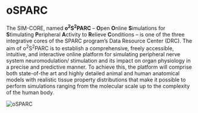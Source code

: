 # oSPARC

The SIM-CORE, named **o<sup>2</sup>S<sup>2</sup>PARC** – **O**pen **O**nline **S**imulations for **S**timulating **P**eripheral **A**ctivity to **R**elieve **C**onditions – is one of the three integrative cores of the SPARC program’s Data Resource Center (DRC). The aim of o<sup>2</sup>S<sup>2</sup>PARC is to establish a comprehensive, freely accessible, intuitive, and interactive online platform for simulating peripheral nerve system neuromodulation/ stimulation and its impact on organ physiology in a precise and predictive manner. To achieve this, the platform will comprise both state-of-the art and highly detailed animal and human anatomical models with realistic tissue property distributions that make it possible to perform simulations ranging from the molecular scale up to the complexity of the human body.

![oSPARC](https://itis.swiss/assets/images/oS_scheme.jpg)


<!-- ## What is it?

a big family


- NIH ![logo](_media/sparc-logo-primary.svg ':size=100%')


- DAT: ![logo](_media/sparc-logo-datcore.svg ':size=50%')
- MAP: ![logo](_media/sparc-logo-mapcore.svg ':size=50%')


- SIM: ![logo](_media/sparc-logo-simcore.svg ':size=100%')

## Open source
 This is a cool tool

asdf
asdf -->
